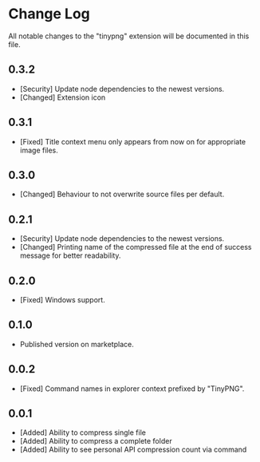 # Change Log

All notable changes to the "tinypng" extension will be documented in this file.

## 0.3.2

-   [Security] Update node dependencies to the newest versions.
-   [Changed] Extension icon

## 0.3.1

-   [Fixed] Title context menu only appears from now on for appropriate image files.

## 0.3.0

-   [Changed] Behaviour to not overwrite source files per default.

## 0.2.1

-   [Security] Update node dependencies to the newest versions.
-   [Changed] Printing name of the compressed file at the end of success message for better readability.

## 0.2.0

-   [Fixed] Windows support.

## 0.1.0

-   Published version on marketplace.

## 0.0.2

-   [Fixed] Command names in explorer context prefixed by "TinyPNG".

## 0.0.1

-   [Added] Ability to compress single file
-   [Added] Ability to compress a complete folder
-   [Added] Ability to see personal API compression count via command
